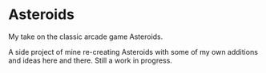 # Asteroids
My take on the classic arcade game Asteroids.

A side project of mine re-creating Asteroids with some of my own additions and ideas here and there. 
Still a work in progress.
